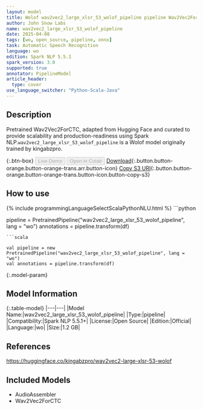 ```yaml
---
layout: model
title: Wolof wav2vec2_large_xlsr_53_wolof_pipeline pipeline Wav2Vec2ForCTC from kingabzpro
author: John Snow Labs
name: wav2vec2_large_xlsr_53_wolof_pipeline
date: 2025-04-08
tags: [wo, open_source, pipeline, onnx]
task: Automatic Speech Recognition
language: wo
edition: Spark NLP 5.5.1
spark_version: 3.0
supported: true
annotator: PipelineModel
article_header:
  type: cover
use_language_switcher: "Python-Scala-Java"
---
```


## Description

Pretrained Wav2Vec2ForCTC, adapted from Hugging Face and curated to provide scalability and production-readiness using Spark NLP.`wav2vec2_large_xlsr_53_wolof_pipeline` is a Wolof model originally trained by kingabzpro.

{:.btn-box}
<button class="button button-orange" disabled>Live Demo</button>
<button class="button button-orange" disabled>Open in Colab</button>
[Download](https://s3.amazonaws.com/auxdata.johnsnowlabs.com/public/models/wav2vec2_large_xlsr_53_wolof_pipeline_wo_5.5.1_3.0_1744128387893.zip){:.button.button-orange.button-orange-trans.arr.button-icon}
[Copy S3 URI](s3://auxdata.johnsnowlabs.com/public/models/wav2vec2_large_xlsr_53_wolof_pipeline_wo_5.5.1_3.0_1744128387893.zip){:.button.button-orange.button-orange-trans.button-icon.button-copy-s3}

## How to use



<div class="tabs-box" markdown="1">
{% include programmingLanguageSelectScalaPythonNLU.html %}
```python

pipeline = PretrainedPipeline("wav2vec2_large_xlsr_53_wolof_pipeline", lang = "wo")
annotations =  pipeline.transform(df)   

```
```scala

val pipeline = new PretrainedPipeline("wav2vec2_large_xlsr_53_wolof_pipeline", lang = "wo")
val annotations = pipeline.transform(df)

```
</div>

{:.model-param}
## Model Information

{:.table-model}
|---|---|
|Model Name:|wav2vec2_large_xlsr_53_wolof_pipeline|
|Type:|pipeline|
|Compatibility:|Spark NLP 5.5.1+|
|License:|Open Source|
|Edition:|Official|
|Language:|wo|
|Size:|1.2 GB|

## References

https://huggingface.co/kingabzpro/wav2vec2-large-xlsr-53-wolof

## Included Models

- AudioAssembler
- Wav2Vec2ForCTC